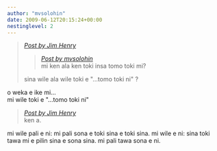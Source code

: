```yaml
---
author: "mvsolohin"
date: 2009-06-12T20:15:24+00:00
nestinglevel: 2
---
```

> [_Post by Jim Henry_](/yLB8cdxt/mi-kama#post2)  
> 
> > [_Post by mvsolohin_](/yLB8cdxt/mi-kama#post1)  
> > mi ken ala ken toki insa tomo toki mi?  
> > 
> 
> sina wile ala wile toki e "...tomo toki ni" ?  
> 

o weka e ike mi...  
mi wile toki e "...tomo toki ni"  

> [_Post by Jim Henry_](/yLB8cdxt/mi-kama#post2)  
> ken a.  
> 

mi wile pali e ni: mi pali sona e toki sina e toki sina. mi wile e ni: sina toki tawa mi e pilin sina e sona sina. mi pali tawa sona e ni.